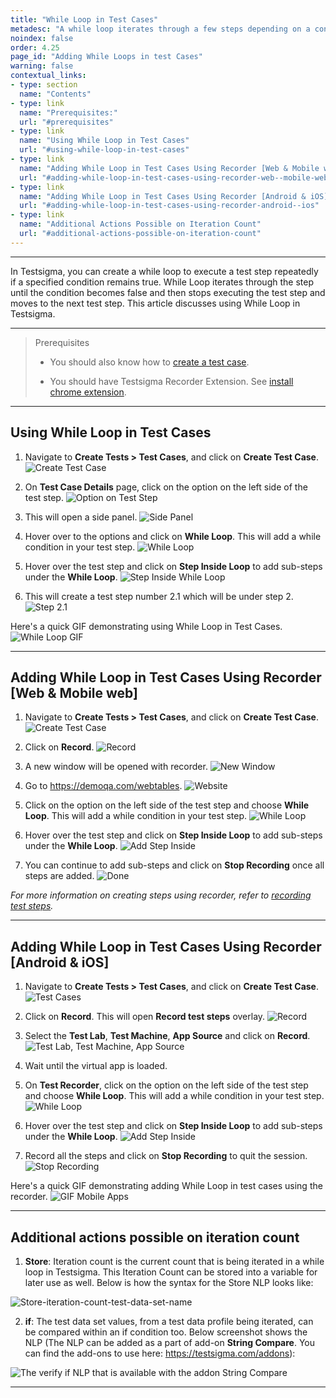 ```yaml
---
title: "While Loop in Test Cases"
metadesc: "A while loop iterates through a few steps depending on a condition being true. How to use while loop in a test case in Testsigma"
noindex: false
order: 4.25
page_id: "Adding While Loops in test Cases"
warning: false
contextual_links:
- type: section
  name: "Contents"
- type: link
  name: "Prerequisites:"
  url: "#prerequisites"
- type: link
  name: "Using While Loop in Test Cases"
  url: "#using-while-loop-in-test-cases"
- type: link
  name: "Adding While Loop in Test Cases Using Recorder [Web & Mobile web]"
  url: "#adding-while-loop-in-test-cases-using-recorder-web--mobile-web"
- type: link
  name: "Adding While Loop in Test Cases Using Recorder [Android & iOS]"
  url: "#adding-while-loop-in-test-cases-using-recorder-android--ios"
- type: link
  name: "Additional Actions Possible on Iteration Count"
  url: "#additional-actions-possible-on-iteration-count"
---
```


---

In Testsigma, you can create a while loop to execute a test step repeatedly if a specified condition remains true. While Loop iterates through the step until the condition becomes false and then stops executing the test step and moves to the next test step. This article discusses using While Loop in Testsigma. 

---

> <p id="prerequisites">Prerequisites</p>
> 
> - You should also know how to [create a test case](https://testsigma.com/docs/test-cases/manage/add-edit-delete/).
> 
> - You should have Testsigma Recorder Extension. See [install chrome extension](https://testsigma.com/docs/test-step-recorder/install-chrome-extension/).

---

## **Using While Loop in Test Cases**

1. Navigate to **Create Tests > Test Cases**, and click on **Create Test Case**.
   ![Create Test Case](https://s3.amazonaws.com/static-docs.testsigma.com/new_images/projects/applications/ForLoop_Navigation.png)

2. On **Test Case Details** page, click on the option on the left side of the test step.
   ![Option on Test Step](https://s3.amazonaws.com/static-docs.testsigma.com/new_images/projects/applications/WhileLoop_OptionLeft.png)

3. This will open a side panel.
   ![Side Panel](https://s3.amazonaws.com/static-docs.testsigma.com/new_images/projects/applications/WhileLoop_SidePanel.png)

4. Hover over to the options and click on **While Loop**. This will add a while condition in your test step.
   ![While Loop](https://s3.amazonaws.com/static-docs.testsigma.com/new_images/projects/applications/WhileLoop_Select.png)

5. Hover over the test step and click on **Step Inside Loop** to add sub-steps under the **While Loop**.
   ![Step Inside While Loop](https://s3.amazonaws.com/static-docs.testsigma.com/new_images/projects/applications/WhileLoop_StepInside.png)

6. This will create a test step number 2.1 which will be under step 2. 
   ![Step 2.1](https://s3.amazonaws.com/static-docs.testsigma.com/new_images/projects/applications/WhileLoop_steps.png)



Here's a quick GIF demonstrating using While Loop in Test Cases.
![While Loop GIF](https://s3.amazonaws.com/static-docs.testsigma.com/new_images/projects/applications/wlsteptype.gif)

---

## **Adding While Loop in Test Cases Using Recorder [Web & Mobile web]**

1. Navigate to **Create Tests > Test Cases**, and click on **Create Test Case**.
   ![Create Test Case](https://s3.amazonaws.com/static-docs.testsigma.com/new_images/projects/applications/ForLoop_Navigation.png)

2. Click on **Record**.
   ![Record](https://s3.amazonaws.com/static-docs.testsigma.com/new_images/projects/applications/WhileLoop_Record.png)

3. A new window will be opened with recorder. 
   ![New Window](https://s3.amazonaws.com/static-docs.testsigma.com/new_images/projects/applications/WhileLoop_NewWindow.png)

4. Go to https://demoqa.com/webtables. 
   ![Website](https://s3.amazonaws.com/static-docs.testsigma.com/new_images/projects/applications/WhileLoop_demoQA.png)

5. Click on the option on the left side of the test step and choose **While Loop**. This will add a while condition in your test step.
   ![While Loop](https://s3.amazonaws.com/static-docs.testsigma.com/new_images/projects/applications/WhileLoop_ChooseLeft.png)

6. Hover over the test step and click on **Step Inside Loop** to add sub-steps under the **While Loop**.
   ![Add Step Inside](https://s3.amazonaws.com/static-docs.testsigma.com/new_images/projects/applications/WhileLoop_WebStepInside.png)

7. You can continue to add sub-steps and click on **Stop Recording** once all steps are added. 
   ![Done](https://s3.amazonaws.com/static-docs.testsigma.com/new_images/projects/applications/WhileLoop_StopRecording.png)

*For more information on creating steps using recorder, refer to [recording test steps](https://testsigma.com/docs/test-cases/create-test-steps/overview/#creating-test-steps-using-test-recorder).*



---

## **Adding While Loop in Test Cases Using Recorder [Android & iOS]**

1. Navigate to **Create Tests > Test Cases**, and click on **Create Test Case**.
   ![Test Cases](https://s3.amazonaws.com/static-docs.testsigma.com/new_images/projects/applications/WhileLoop_MobileNav.png)

2. Click on **Record**. This will open **Record test steps** overlay.
   ![Record](https://s3.amazonaws.com/static-docs.testsigma.com/new_images/projects/applications/WhileLoop_RecordSteps.png)

3. Select the **Test Lab**, **Test Machine**, **App Source** and click on **Record**.
   ![Test Lab, Test Machine, App Source](https://s3.amazonaws.com/static-docs.testsigma.com/new_images/projects/applications/WhileLoop_RecStepOvrlay.png)

4. Wait until the virtual app is loaded.

5. On **Test Recorder**, click on the option on the left side of the test step and choose **While Loop**. This will add a while condition in your test step.
   ![While Loop](https://s3.amazonaws.com/static-docs.testsigma.com/new_images/projects/applications/WhileLoop_MobileRecorder_OptionLeft.png)

6. Hover over the test step and click on **Step Inside Loop** to add sub-steps under the **While Loop**.
   ![Add Step Inside](https://s3.amazonaws.com/static-docs.testsigma.com/new_images/projects/applications/WhileLoop_StepInside_Mobile.png)

7. Record all the steps and click on **Stop Recording** to quit the session. 
![Stop Recording](https://s3.amazonaws.com/static-docs.testsigma.com/new_images/projects/applications/WhileLoop_Stop_Mobile.png)


Here's a quick GIF demonstrating adding While Loop in test cases using the recorder.
![GIF Mobile Apps](https://s3.amazonaws.com/static-docs.testsigma.com/new_images/projects/applications/whileloopMapp.gif)

---
## **Additional actions possible on iteration count**

1. **Store**: Iteration count is the current count that is being iterated in a while loop in Testsigma. This Iteration Count can be stored into a variable for later use as well. Below is how the syntax for the Store NLP looks like:

![Store-iteration-count-test-data-set-name](https://s3.amazonaws.com/static-docs.testsigma.com/new_images/test-cases/step-types/for-loop/store-iteration-count-test-data-set-name.png)

2. **if**: The test data set values, from a test data profile being iterated, can be compared within an if condition too. Below screenshot shows the NLP (The NLP can be added as a part of add-on **String Compare**. You can find the add-ons to use here: <https://testsigma.com/addons>):

![The verify if NLP that is available with the addon String Compare](https://s3.amazonaws.com/static-docs.testsigma.com/new_images/test-cases/step-types/step-group/verify-with-if-with-string-compare.png)

---